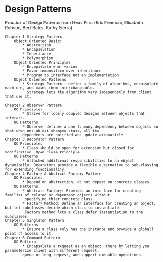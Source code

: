 # Design Patterns

Practice of Design Patterns from Head First (Eric Freeman, Elisabeth Robson, Bert Bates, Kathy Sierra)

    Chapter 1 Strategy Pattern
        Object Oriented Basics
            * Abstraction
            * Encapsulation
            * Inheritance
            * Polymorphism
        Object Oriented Principles
            * Encapsulate what varies
            * Favor composition over inheritance
            * Program to interface not an implementation
        Object Oriented Patterns
            * Strategy Pattern : define a family of algorthms, encapsulate each one, and makes them interchangeable.
              Strategy lets the algorithm vary independetly from client that use it.

    Chapter 2 Observer Pattern
        OO Principles
            * Strive for loosly coupled designs between objects that interact.
        OO Patterns
            * Observer defines a one to many dependency between objects so that when one object changes state, all its
            dependents are notified and update automaticly.
    Chapter 3 Decorator Pattern
        OO Principles
            * Class should be open for extension but closed for modification. Open Close Principle.
        OO Patterns
            * Attached additional responsibilities to an object dynamically. Decorators provide a flexible alternative to sub-classing for extending functionality.
    Chapter 4 Factory & Abstract Factory Pattern
        OO Principles
            * Depend on abstraction, do not depent on concrete classes.
        OO Patterns
            * Abstract Factory: Provides an interface for creating families of related or depentent objects without
             specifying thier concrete class.
            * Factory Method: Define an interface for creating an object, but let subclasses decide which class to instantiate.
             Factory method lets a class defer instantiation to the subclasses.
    Chapter 5 Singleton Pattern
        OO Patterns
            * Ensure a class only has one instance and provide a globall point of access to it.
    Chapter 6 Command Pattern
        OO Pattern
            * Encapsulate a request as an object, there by letting you parameterize client with different request,
            queue or long request, and support unduable operations.